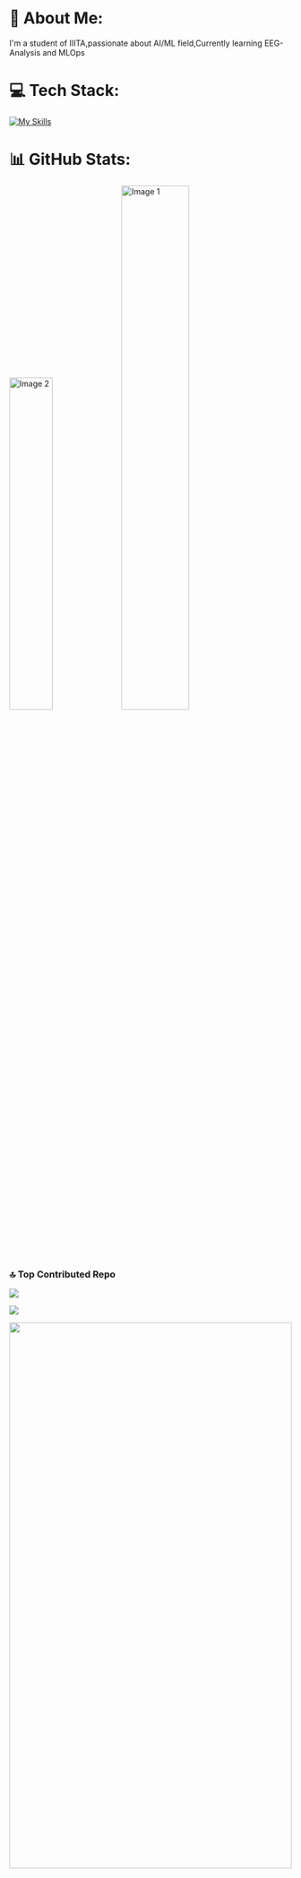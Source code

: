 # 💫 About Me:
I'm a student of IIITA,passionate about AI/ML field,Currently learning EEG-Analysis and MLOps
# 💻 Tech Stack:
[![My Skills](https://skillicons.dev/icons?i=docker,flask,github,linux,opencv,postman,pytorch,sklearn,selenium,cpp,anaconda,bash,nodejs,py,tensorflow)](https://skillicons.dev)
# 📊 GitHub Stats:
<span><img style="width: 39%;" src="https://github-readme-stats.vercel.app/api/top-langs/?username=jot-s-bindra&theme=nightowl&hide_border=false&include_all_commits=false&count_private=false&layout=compact" alt="Image 2"></span>
<span><img style="width: 49%;" src="https://github-readme-stats.vercel.app/api?username=jot-s-bindra&theme=nightowl&hide_border=false&include_all_commits=false&count_private=false" alt="Image 1"></span>
### 🔝 Top Contributed Repo
![](https://github-contributor-stats.vercel.app/api?username=jot-s-bindra&limit=5&theme=radical&combine_all_yearly_contributions=true)


[![](https://visitcount.itsvg.in/api?id=jot-s-bindra&label=Profile%20Views&color=6&icon=5&pretty=true)](https://github.com/jot-s-bindra)

<div align = "center">
<span><img src="http://github-profile-summary-cards.vercel.app/api/cards/profile-details?username=jot-s-bindra&theme=dark" width="100%" height="50%"></span>
</div>


